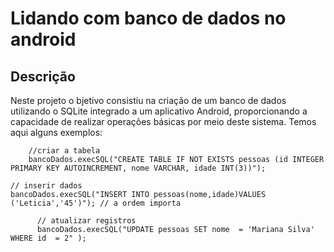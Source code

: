 # Lidando com banco de dados no android

## Descrição

Neste projeto o bjetivo consistiu na criação de um banco de dados utilizando o SQLite integrado a um aplicativo Android, proporcionando a capacidade de realizar operações básicas por meio deste sistema.
Temos aqui alguns exemplos: 
```
    //criar a tabela
    bancoDados.execSQL("CREATE TABLE IF NOT EXISTS pessoas (id INTEGER PRIMARY KEY AUTOINCREMENT, nome VARCHAR, idade INT(3))");

```

    // inserir dados
    bancoDados.execSQL("INSERT INTO pessoas(nome,idade)VALUES ('Leticia','45')"); // a ordem importa

```
      // atualizar registros
      bancoDados.execSQL("UPDATE pessoas SET nome  = 'Mariana Silva' WHERE id  = 2" );
